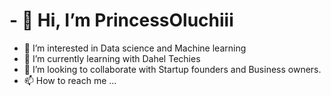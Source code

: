 # - 👋 Hi, I’m PrincessOluchiii #
- 👀 I’m interested in Data science and Machine learning
- 🌱 I’m currently learning with Dahel Techies
- 💞️ I’m looking to collaborate with Startup founders and Business owners.
- 📫 How to reach me ...

<!---
PrincessOluchiii/PrincessOluchiii is a ✨ special ✨ repository because its `README.md` (this file) appears on your GitHub profile.
You can click the Preview link to take a look at your changes.
--->
